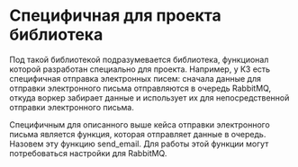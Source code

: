 # Специфичная для проекта библиотека

Под такой библиотекой подразумевается библиотека, функционал которой разработан специально для проекта. Например, 
у КЗ есть специфичная отправка электронных писем: сначала данные для отправки электронного письма отправляются в очередь
RabbitMQ, откуда воркер забирает данные и использует их для непосредственной отправки электронного письма. 

Специфичным для описанного выше кейса отправки электронного письма является функция, которая отправляет данные в 
очередь. Назовем эту функцию send_email. Для работы этой функции могут потребоваться настройки для RabbitMQ. 
